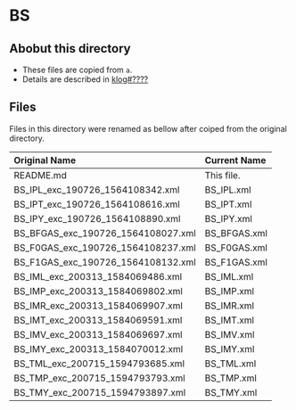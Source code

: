 # BS
## Abobut this directory

- These files are copied from ``` a ```.
- Details are described in [klog#????](http://klog.icrr.u-tokyo.ac.jp/osl/?r=)

## Files

Files in this directory were renamed as bellow after coiped from the original directory.

|Original Name| Current Name|
|:---|:---|
|README.md|This file.|
|BS_IPL_exc_190726_1564108342.xml| BS_IPL.xml |
|BS_IPT_exc_190726_1564108616.xml| BS_IPT.xml |
|BS_IPY_exc_190726_1564108890.xml| BS_IPY.xml |
|BS_BFGAS_exc_190726_1564108027.xml| BS_BFGAS.xml |
|BS_F0GAS_exc_190726_1564108237.xml| BS_F0GAS.xml |
|BS_F1GAS_exc_190726_1564108132.xml| BS_F1GAS.xml |
|BS_IML_exc_200313_1584069486.xml| BS_IML.xml |
|BS_IMP_exc_200313_1584069802.xml| BS_IMP.xml |
|BS_IMR_exc_200313_1584069907.xml| BS_IMR.xml |
|BS_IMT_exc_200313_1584069591.xml| BS_IMT.xml |
|BS_IMV_exc_200313_1584069697.xml| BS_IMV.xml |
|BS_IMY_exc_200313_1584070012.xml| BS_IMY.xml |
|BS_TML_exc_200715_1594793685.xml| BS_TML.xml |
|BS_TMP_exc_200715_1594793793.xml| BS_TMP.xml |
|BS_TMY_exc_200715_1594793897.xml| BS_TMY.xml |
